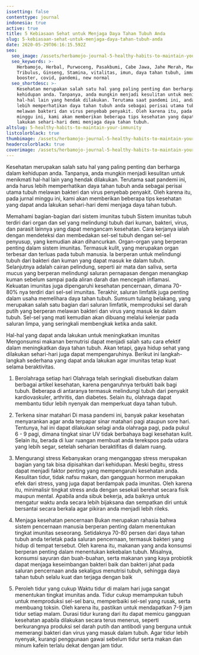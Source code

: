 ```yaml
---
issetting: false
contenttype: journal
indonesia: true
active: true
title: 5 Kebiasaan Sehat untuk Menjaga Daya Tahan Tubuh Anda
slug: 5-kebiasaan-sehat-untuk-menjaga-daya-tahan-tubuh-anda
date: 2020-05-29T06:16:15.592Z
seo:
  seo_image: /assets/herbamojo-journal-5-healthy-habits-to-maintain-your-immunity.jpg
  seo_keywords: >-
    Herbamojo, Herbal, Purwoceng, Pasakbumi, Cabe Jawa, Jahe Merah, Maca,
    Tribulus, Ginseng, Stamina, vitalitas, imun, daya tahan tubuh, immune
    booster, covid, pandemi, new normal
  seo_shortdesc: >-
    Kesehatan merupakan salah satu hal yang paling penting dan berharga dalam
    kehidupan anda. Tanpanya, anda mungkin menjadi kesulitan untuk menikmati
    hal-hal lain yang hendak dilakukan. Terutama saat pandemi ini, anda harus
    lebih memperhatikan daya tahan tubuh anda sebagai perisai utama tubuh
    melawan bakteri dan virus penyebab penyakit. Oleh karena itu, pada jurnal
    minggu ini, kami akan memberikan beberapa tips kesehatan yang dapat anda
    lakukan sehari-hari demi menjaga daya tahan tubuh.
altslug: 5-healthy-habits-to-maintain-your-immunity
listcolorblack: true
thumbimage: /assets/herbamojo-journal-5-healthy-habits-to-maintain-your-immunity.jpg
headercolorblack: true
coverimage: /assets/herbamojo-journal-5-healthy-habits-to-maintain-your-immunity.jpg
---
```

Kesehatan merupakan salah satu hal yang paling penting dan berharga dalam kehidupan anda. Tanpanya, anda mungkin menjadi kesulitan untuk menikmati hal-hal lain yang hendak dilakukan. Terutama saat pandemi ini, anda harus lebih memperhatikan daya tahan tubuh anda sebagai perisai utama tubuh melawan bakteri dan virus penyebab penyakit. Oleh karena itu, pada jurnal minggu ini, kami akan memberikan beberapa tips kesehatan yang dapat anda lakukan sehari-hari demi menjaga daya tahan tubuh.

Memahami bagian-bagian dari sistem imunitas tubuh
	Sistem imunitas tubuh terdiri dari organ dan sel yang melindungi tubuh dari kuman, bakteri, virus, dan parasit lainnya yang dapat mengancam kesehatan. Cara kerjanya ialah dengan mendeteksi dan membedakan sel-sel tubuh dengan sel-sel penyusup, yang kemudian akan dihancurkan.
	Organ-organ yang berperan penting dalam sistem imunitas. Termasuk kulit, yang merupakan organ terbesar dan terluas pada tubuh manusia. Ia berperan untuk melindungi tubuh dari bakteri dan kuman yang dapat masuk ke dalam tubuh. Selanjutnya adalah cairan pelindung, seperti air mata dan saliva, serta mucus yang berperan melindungi saluran pernapasan dengan menangkap kuman sebelum sampai pada aliran darah dan mencegah inflamasi. Kekuatan imunitas juga dipengaruhi kesehatan pencernaan, dimana 70-80% nya terdiri dari sel-sel imunitas.
	Terakhir, saluran limfatik juga penting dalam usaha memelihara daya tahan tubuh. Sumsum tulang belakang, yang merupakan salah satu bagian dari saluran limfatik, memproduksi sel darah putih yang berperan melawan bakteri dan virus yang masuk ke dalam tubuh. Sel-sel yang mati kemudian akan dibuang melalui kelenjar pada saluran limpa, yang seringkali membengkak ketika anda sakit.

Hal-hal yang dapat anda lakukan untuk meningkatkan imunitas
	Mengonsumsi makanan bernutrisi dapat menjadi salah satu cara efektif dalam meningkatkan daya tahan tubuh. Akan tetapi, gaya hidup sehat yang dilakukan sehari-hari juga dapat mempengaruhinya. Berikut ini langkah-langkah sederhana yang dapat anda lakukan agar imunitas tetap kuat selama beraktivitas.

1. Berolahraga setiap hari
	Olahraga telah seringkali disebutkan dalam berbagai artikel kesehatan, karena pengaruhnya terbukti baik bagi tubuh. Beberapa di antaranya termasuk melindungi tubuh dari penyakit kardiovaskuler, arthritis, dan diabetes. Selain itu, olahraga dapat membantu tidur lebih nyenyak dan memperkuat daya tahan tubuh.

2. Terkena sinar matahari
	Di masa pandemi ini, banyak pakar kesehatan menyarankan agar anda terpapar sinar matahari pagi ataupun sore hari. Tentunya, hal ini dapat dilakukan selagi anda olahraga pagi, pada pukul 6 - 9 pagi, dimana tingkat sinar UV tidak berbahaya bagi kesehatan kulit. Selain itu, berada di luar ruangan membuat anda terekspos pada udara yang lebih segar, setelah seharian beraktifitas di dalam ruang.

3. Mengurangi stress
	Kebanyakan orang menganggap stress merupakan bagian yang tak bisa dipisahkan dari kehidupan. Meski begitu, stress dapat menjadi faktor penting yang mempengaruhi kesehatan anda. Kesulitan tidur, tidak nafsu makan, dan gangguan hormon merupakan efek dari stress, yang juga dapat berdampak pada imunitas.
	Oleh karena itu, minimalisir tingkat stress anda dengan sesekali berehat secara fisik maupun mental. Apabila anda sibuk bekerja, ada baiknya untuk mengatur waktu anda secara lebih bijaksana dan sempatkan diri untuk bersantai secara berkala agar pikiran anda menjadi lebih rileks.
	 
4. Menjaga kesehatan pencernaan
	Bukan merupakan rahasia bahwa sistem pencernaan manusia berperan penting dalam menentukan tingkat imunitas seseorang. Setidaknya 70-80 persen dari daya tahan tubuh anda terletak pada saluran pencernaan, termasuk bakteri yang hidup di tempat tersebut. Oleh karena itu, makanan yang anda konsumsi berperan penting dalam menentukan kekebalan tubuh. Misalnya, konsumsi sayuran dan buah-buahan, serta makanan yang kaya probiotik dapat menjaga keseimbangan bakteri baik dan bakteri jahat pada saluran pencernaan anda sekaligus menutrisi tubuh, sehingga daya tahan tubuh selalu kuat dan terjaga dengan baik

5. Peroleh tidur yang cukup
	Waktu tidur di malam hari juga sangat menentukan tingkat imunitas anda. Tidur cukup memampukan tubuh untuk memproduksi sel-sel baru, memperbaiki sel-sel yang rusak, serta membuang toksin. Oleh karena itu, pastikan untuk mendapatkan 7-9 jam tidur setiap malam. Durasi tidur kurang dari itu dapat memicu gangguan kesehatan apabila dilakukan secara terus menerus, seperti berkurangnya produksi sel darah putih dan antibodi yang berguna untuk memerangi bakteri dan virus yang masuk dalam tubuh. Agar tidur lebih nyenyak, kurangi penggunaan gawai sebelum tidur serta makan dan minum kafein terlalu dekat dengan jam tidur.
